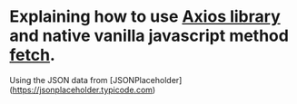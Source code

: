 # Explaining how to use [Axios library](https://github.com/axios/axios) and native vanilla javascript method [fetch](https://developer.mozilla.org/en-US/docs/Web/API/Fetch_API/Using_Fetch).

Using the JSON data from  [JSONPlaceholder] (https://jsonplaceholder.typicode.com)